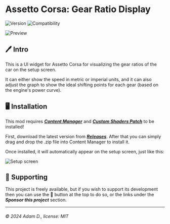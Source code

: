 # Assetto Corsa: Gear Ratio Display

![Version](https://img.shields.io/badge/Version-1.0-blue.svg) ![Compatibility](https://img.shields.io/badge/CSP-0.2.0+-green.svg)

![Preview](https://i.imgur.com/WgYrcdV.png)

## 🖊️ Intro

This is a UI widget for Assetto Corsa for visualizing the gear ratios of the car on the setup screen.

It can either show the speed in metric or imperial units, and it can also adjust the graph to show the ideal shifting points for each gear (based on the engine's power curve).

## 🖥️ Installation

This mod requires [***Content Manager***](https://assettocorsa.club/content-manager.html) and [***Custom Shaders Patch***](https://acstuff.ru/patch/) to be installed!

First, download the latest version from [***Releases***](https://github.com/adam10603/AC-Gear-Ratio-Display/releases). After that you can simply drag and drop the .zip file into Content Manager to install it.

Once installed, it will automatically appear on the setup screen, just like this:

![Setup screen](https://i.imgur.com/rsotG2r.png)

## 💖 Supporting

This project is freely available, but if you wish to support its development then you can use the 💟 button at the top to do so, or the links under the ***Sponsor this project*** section.

___

###### © 2024 Adam D., license: MIT